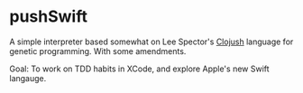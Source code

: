 pushSwift
=========
A simple interpreter based somewhat on Lee Spector's [Clojush](https://github.com/lspector/Clojush) language for genetic programming. With some amendments.

Goal: To work on TDD habits in XCode, and explore Apple's new Swift langauge.

